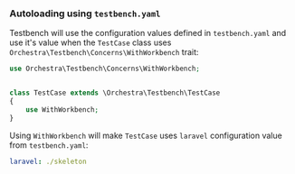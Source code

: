 ### Autoloading using `testbench.yaml`

Testbench will use the configuration values defined in `testbench.yaml` and use it's value when the `TestCase` class uses `Orchestra\Testbench\Concerns\WithWorkbench` trait:

```php
use Orchestra\Testbench\Concerns\WithWorkbench;


class TestCase extends \Orchestra\Testbench\TestCase 
{
    use WithWorkbench;
}
```

Using `WithWorkbench` will make `TestCase` uses `laravel` configuration value from `testbench.yaml`:

```yaml
laravel: ./skeleton
```
